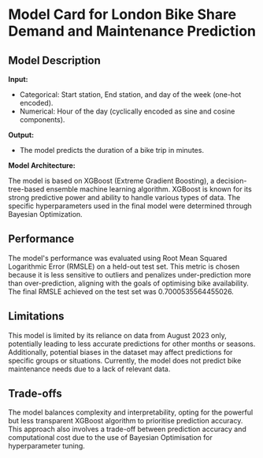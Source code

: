 # Model Card for London Bike Share Demand and Maintenance Prediction

## Model Description

**Input:** 

- Categorical: Start station, End station, and day of the week (one-hot encoded).
- Numerical: Hour of the day (cyclically encoded as sine and cosine components).

**Output:** 

- The model predicts the duration of a bike trip in minutes.

**Model Architecture:** 

The model is based on XGBoost (Extreme Gradient Boosting), a decision-tree-based ensemble machine learning algorithm. XGBoost is known for its strong predictive power and ability to handle various types of data. The specific hyperparameters used in the final model were determined through Bayesian Optimization.

## Performance

The model's performance was evaluated using Root Mean Squared Logarithmic Error (RMSLE) on a held-out test set. This metric is chosen because it is less sensitive to outliers and penalizes under-prediction more than over-prediction, aligning with the goals of optimising bike availability. The final RMSLE achieved on the test set was 0.7000535564455026.

## Limitations

This model is limited by its reliance on data from August 2023 only, potentially leading to less accurate predictions for other months or seasons. Additionally, potential biases in the dataset may affect predictions for specific groups or situations. Currently, the model does not predict bike maintenance needs due to a lack of relevant data. 

## Trade-offs

The model balances complexity and interpretability, opting for the powerful but less transparent XGBoost algorithm to prioritise prediction accuracy. This approach also involves a trade-off between prediction accuracy and computational cost due to the use of Bayesian Optimisation for hyperparameter tuning.
